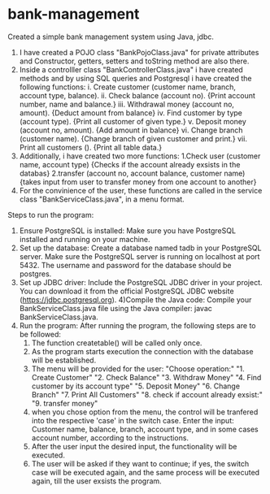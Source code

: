 # bank-management
Created a simple bank management system using Java, jdbc.
1. I have created a POJO class "BankPojoClass.java" for private attributes and Constructor, getters, setters and toString method are also there.
2. Inside a controlller class "BankControllerClass.java" i have created methods and by using SQL queries and Postgresql i have created the following functions:
	i. Create customer (customer name, branch, account type, balance).
	ii. Check balance (account no). {Print account number, name and balance.}
	iii. Withdrawal money (account no, amount). {Deduct amount from balance}
	iv. Find customer by type (account type). {Print all customer of given type.}
	v. Deposit money (account no, amount). {Add amount in balance}
	vi. Change branch (customer name). {Change branch of given customer and print.}
	vii. Print all customers (). {Print all table data.}
3. Additionally, i have created two more functions:
	1.Check user (customer name, account type) {Checks if the account already exsists in the databas}
	2.transfer (account no, account balance, customer name) {takes input from user to transfer money from one account to another}
4. For the convinience of the user, these functions are called in the service class  "BankServiceClass.java", in a menu format.

Steps to run the program:
1) Ensure PostgreSQL is installed: Make sure you have PostgreSQL installed and running on your machine.
2) Set up the database: Create a database named tadb in your PostgreSQL server.
Make sure the PostgreSQL server is running on localhost at port 5432.
The username and password for the database should be postgres.
3) Set up JDBC driver: Include the PostgreSQL JDBC driver in your project.
You can download it from the official PostgreSQL JDBC website (https://jdbc.postgresql.org).
4)Compile the Java code: Compile your BankServiceClass.java file using the Java compiler: javac BankServiceClass.java.
5) Run the program:
After running the program, the following steps are to be followed:
	1. The function createtable() will be called only once.
	2. As the program starts execution the connection with the database will be established.
	3. The menu will be provided for the user:
		"Choose operation:"
		"1. Create Customer"
		"2. Check Balance"
		"3. Withdraw Money"
		"4. Find customer by its account type"
		"5. Deposit Money"
		"6. Change Branch"
		"7. Print All Customers"
		"8. check if account already exsist:"
		"9. transfer money"
	4. when you chose option from the menu, the control will be tranfered into the respective 'case' in the switch case. Enter the input: Customer name, balance, branch, account type, and in some cases account number, according to the instructions.
	5. After the user input the desired input, the functionality will be executed.
	6. The user will be asked if they want to continue; if yes, the switch case will be executed again, and the same process will be executed again, till the user exsists the program.
